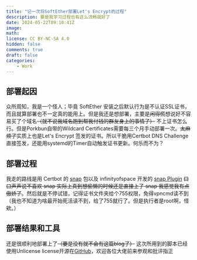 ```yaml
---
title: "记一次将SoftEther部署Let's Encrypt的过程"
description: 要是我学习过程也有这么流畅就好了
date: 2024-05-22T09:10:41Z
image: 
math: 
license: CC BY-NC-SA 4.0
hidden: false
comments: true
draft: false
categories:
    - Work
---
```

## 部署起因
众所周知，我是一个怪人；毕竟 SoftEther 安装之后默认行为是不认证SSL证书，而且就算部署也不一定真的能用上。但是我还是想部署，主要是~~闲得慌~~想说好不容易买了个域名~~（就不说我域名跑到帮我付钱的群友身上的事情了）~~ 不上证书怎么行。但是Porkbun自带的Wildcard Certificates需要每三个月手动部署一次。~~太麻烦了~~实质上也是Let's Encrypt 签发的证书。所以干脆用Certbot DNS Challenge直接签发，还能用systemd的Timer自动触发证书更新。何乐而不为？
## 部署过程
我走的路线是用 Certbot 的 [snap](https://certbot.eff.org/instructions?ws=other&os=snap) 包以及 infinityofspace 开发的 [snap Plugin](https://github.com/infinityofspace/certbot_dns_porkbun) ~~口口声声说不喜欢 snap 实际上真到想偷懒的时候还是直接上了 snap 我感觉我有点傲娇了~~。然后就是不停试错，记得证书文件夹给个755权限，免得vpncmd读不到（我也不知道为啥最开始死活读不到，给了755就行了。但是执行者是root啊，怪欸。）
## 部署结果和工具
还是很顺利地部署上了~~（要是没有就不会有这篇blog了）~~ 这次所用到的脚本已经使用Unlicense license开源在[GitHub](https://github.com/Raspberry-Monster/SoftEther-LetsEncrypt-Script)，欢迎各位大佬前来参观和批评指正
